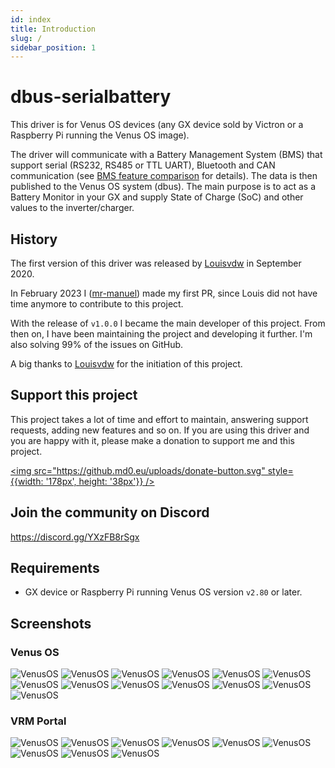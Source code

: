 ```yaml
---
id: index
title: Introduction
slug: /
sidebar_position: 1
---
```


<!-- redirect to new documentation -->
<head>
  <meta http-equiv="refresh" content="1; url=https://mr-manuel.github.io/venus-os_dbus-serialbattery_docs/" />
  <link rel="canonical" href="https://mr-manuel.github.io/venus-os_dbus-serialbattery_docs/" />
</head>

# dbus-serialbattery
This driver is for Venus OS devices (any GX device sold by Victron or a Raspberry Pi running the Venus OS image).

The driver will communicate with a Battery Management System (BMS) that support serial (RS232, RS485 or TTL UART), Bluetooth and CAN communication (see [BMS feature comparison](./general/features#bms-feature-comparison) for details). The data is then published to the Venus OS system (dbus). The main purpose is to act as a Battery Monitor in your GX and supply State of Charge (SoC) and other values to the inverter/charger.

## History
The first version of this driver was released by [Louisvdw](https://github.com/Louisvdw/dbus-serialbattery) in September 2020.

In February 2023 I ([mr-manuel](https://github.com/mr-manuel)) made my first PR, since Louis did not have time anymore to contribute to this project.

With the release of `v1.0.0` I became the main developer of this project. From then on, I have been maintaining the project and developing it further. I'm also solving 99% of the issues on GitHub.

A big thanks to [Louisvdw](https://github.com/Louisvdw/dbus-serialbattery) for the initiation of this project.

## Support this project
This project takes a lot of time and effort to maintain, answering support requests, adding new features and so on.
If you are using this driver and you are happy with it, please make a donation to support me and this project.

[<img src="https://github.md0.eu/uploads/donate-button.svg" style={{width: '178px', height: '38px'}} />](https://www.paypal.com/donate/?hosted_button_id=3NEVZBDM5KABW)

## Join the community on Discord
https://discord.gg/YXzFB8rSgx

## Requirements

* GX device or Raspberry Pi running Venus OS version `v2.80` or later.

## Screenshots

### Venus OS

![VenusOS](../screenshots/venus-os_001.png)
![VenusOS](../screenshots/venus-os_002.png)
![VenusOS](../screenshots/venus-os_003.png)
![VenusOS](../screenshots/venus-os_004.png)
![VenusOS](../screenshots/venus-os_005.png)
![VenusOS](../screenshots/venus-os_006.png)
![VenusOS](../screenshots/venus-os_007.png)
![VenusOS](../screenshots/venus-os_008.png)
![VenusOS](../screenshots/venus-os_009.png)
![VenusOS](../screenshots/venus-os_010.png)
![VenusOS](../screenshots/venus-os_011.png)
![VenusOS](../screenshots/venus-os_012.png)
![VenusOS](../screenshots/venus-os_013.png)

### VRM Portal

![VenusOS](../screenshots/vrm-portal_001.png)
![VenusOS](../screenshots/vrm-portal_002.png)
![VenusOS](../screenshots/vrm-portal_003.png)
![VenusOS](../screenshots/vrm-portal_004.png)
![VenusOS](../screenshots/vrm-portal_005.png)
![VenusOS](../screenshots/vrm-portal_006.png)
![VenusOS](../screenshots/vrm-portal_007.png)
![VenusOS](../screenshots/vrm-portal_008.png)
![VenusOS](../screenshots/vrm-portal_009.png)
